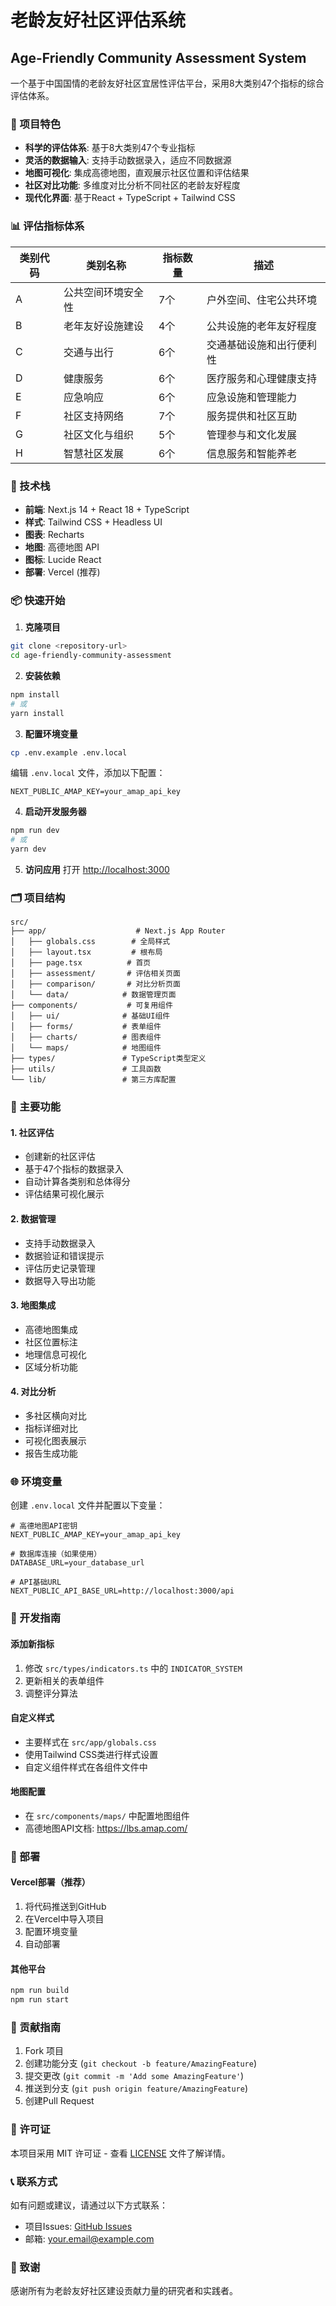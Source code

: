 # 老龄友好社区评估系统

## Age-Friendly Community Assessment System

一个基于中国国情的老龄友好社区宜居性评估平台，采用8大类别47个指标的综合评估体系。

### 🎯 项目特色

- **科学的评估体系**: 基于8大类别47个专业指标
- **灵活的数据输入**: 支持手动数据录入，适应不同数据源
- **地图可视化**: 集成高德地图，直观展示社区位置和评估结果
- **社区对比功能**: 多维度对比分析不同社区的老龄友好程度
- **现代化界面**: 基于React + TypeScript + Tailwind CSS

### 📊 评估指标体系

| 类别代码 | 类别名称 | 指标数量 | 描述 |
|---------|---------|---------|------|
| A | 公共空间环境安全性 | 7个 | 户外空间、住宅公共环境 |
| B | 老年友好设施建设 | 4个 | 公共设施的老年友好程度 |
| C | 交通与出行 | 6个 | 交通基础设施和出行便利性 |
| D | 健康服务 | 6个 | 医疗服务和心理健康支持 |
| E | 应急响应 | 6个 | 应急设施和管理能力 |
| F | 社区支持网络 | 7个 | 服务提供和社区互助 |
| G | 社区文化与组织 | 5个 | 管理参与和文化发展 |
| H | 智慧社区发展 | 6个 | 信息服务和智能养老 |

### 🚀 技术栈

- **前端**: Next.js 14 + React 18 + TypeScript
- **样式**: Tailwind CSS + Headless UI
- **图表**: Recharts
- **地图**: 高德地图 API
- **图标**: Lucide React
- **部署**: Vercel (推荐)

### 📦 快速开始

1. **克隆项目**
```bash
git clone <repository-url>
cd age-friendly-community-assessment
```

2. **安装依赖**
```bash
npm install
# 或
yarn install
```

3. **配置环境变量**
```bash
cp .env.example .env.local
```

编辑 `.env.local` 文件，添加以下配置：
```
NEXT_PUBLIC_AMAP_KEY=your_amap_api_key
```

4. **启动开发服务器**
```bash
npm run dev
# 或
yarn dev
```

5. **访问应用**
打开 [http://localhost:3000](http://localhost:3000)

### 🗂️ 项目结构

```
src/
├── app/                    # Next.js App Router
│   ├── globals.css        # 全局样式
│   ├── layout.tsx         # 根布局
│   ├── page.tsx          # 首页
│   ├── assessment/       # 评估相关页面
│   ├── comparison/       # 对比分析页面
│   └── data/            # 数据管理页面
├── components/           # 可复用组件
│   ├── ui/              # 基础UI组件
│   ├── forms/           # 表单组件
│   ├── charts/          # 图表组件
│   └── maps/            # 地图组件
├── types/               # TypeScript类型定义
├── utils/               # 工具函数
└── lib/                 # 第三方库配置
```

### 🔧 主要功能

#### 1. 社区评估
- 创建新的社区评估
- 基于47个指标的数据录入
- 自动计算各类别和总体得分
- 评估结果可视化展示

#### 2. 数据管理
- 支持手动数据录入
- 数据验证和错误提示
- 评估历史记录管理
- 数据导入导出功能

#### 3. 地图集成
- 高德地图集成
- 社区位置标注
- 地理信息可视化
- 区域分析功能

#### 4. 对比分析
- 多社区横向对比
- 指标详细对比
- 可视化图表展示
- 报告生成功能

### 🌐 环境变量

创建 `.env.local` 文件并配置以下变量：

```env
# 高德地图API密钥
NEXT_PUBLIC_AMAP_KEY=your_amap_api_key

# 数据库连接（如果使用）
DATABASE_URL=your_database_url

# API基础URL
NEXT_PUBLIC_API_BASE_URL=http://localhost:3000/api
```

### 📝 开发指南

#### 添加新指标
1. 修改 `src/types/indicators.ts` 中的 `INDICATOR_SYSTEM`
2. 更新相关的表单组件
3. 调整评分算法

#### 自定义样式
- 主要样式在 `src/app/globals.css`
- 使用Tailwind CSS类进行样式设置
- 自定义组件样式在各组件文件中

#### 地图配置
- 在 `src/components/maps/` 中配置地图组件
- 高德地图API文档: https://lbs.amap.com/

### 🚢 部署

#### Vercel部署（推荐）
1. 将代码推送到GitHub
2. 在Vercel中导入项目
3. 配置环境变量
4. 自动部署

#### 其他平台
```bash
npm run build
npm run start
```

### 🤝 贡献指南

1. Fork 项目
2. 创建功能分支 (`git checkout -b feature/AmazingFeature`)
3. 提交更改 (`git commit -m 'Add some AmazingFeature'`)
4. 推送到分支 (`git push origin feature/AmazingFeature`)
5. 创建Pull Request

### 📄 许可证

本项目采用 MIT 许可证 - 查看 [LICENSE](LICENSE) 文件了解详情。

### 📞 联系方式

如有问题或建议，请通过以下方式联系：

- 项目Issues: [GitHub Issues](../../issues)
- 邮箱: your.email@example.com

### 🙏 致谢

感谢所有为老龄友好社区建设贡献力量的研究者和实践者。